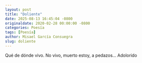 ```yaml
---
layout: post
title: "Doliente"
date: 2025-08-13 16:45:04 -0800
originaldate: 2020-02-28 00:00:00 -0800
categories: Poesía
tags: [Poesía]
author: Misael García Consuegra
slug: doliente
--- 
```


Qué de dónde vivo.
No vivo,
muerto estoy,
a pedazos…
Adolorido